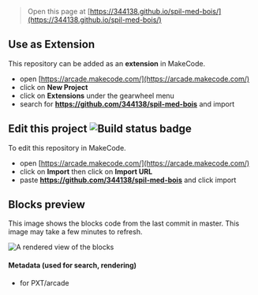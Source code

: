 
> Open this page at [https://344138.github.io/spil-med-bois/](https://344138.github.io/spil-med-bois/)

## Use as Extension

This repository can be added as an **extension** in MakeCode.

* open [https://arcade.makecode.com/](https://arcade.makecode.com/)
* click on **New Project**
* click on **Extensions** under the gearwheel menu
* search for **https://github.com/344138/spil-med-bois** and import

## Edit this project ![Build status badge](https://github.com/344138/spil-med-bois/workflows/MakeCode/badge.svg)

To edit this repository in MakeCode.

* open [https://arcade.makecode.com/](https://arcade.makecode.com/)
* click on **Import** then click on **Import URL**
* paste **https://github.com/344138/spil-med-bois** and click import

## Blocks preview

This image shows the blocks code from the last commit in master.
This image may take a few minutes to refresh.

![A rendered view of the blocks](https://github.com/344138/spil-med-bois/raw/master/.github/makecode/blocks.png)

#### Metadata (used for search, rendering)

* for PXT/arcade
<script src="https://makecode.com/gh-pages-embed.js"></script><script>makeCodeRender("{{ site.makecode.home_url }}", "{{ site.github.owner_name }}/{{ site.github.repository_name }}");</script>
